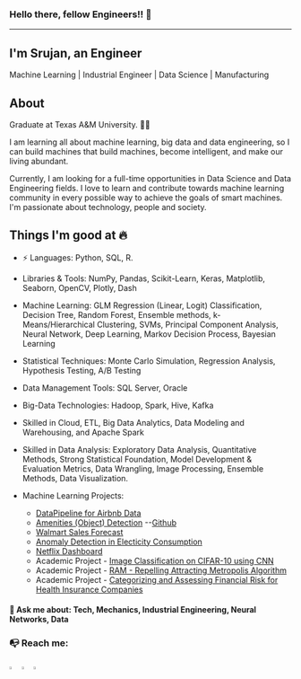 ### Hello there, fellow Engineers!! 👋
-----------------------------------------------------------------------
I'm Srujan, an Engineer
-----------------------------------------------------------------------
Machine Learning | Industrial Engineer | Data Science | Manufacturing

## About
Graduate at Texas A&M University. :man_technologist:

I am learning all about machine learning, big data and data engineering, so I can build machines that build machines, become intelligent, and make our living abundant.

Currently, I am looking for a full-time opportunities in Data Science and Data Engineering fields. I love to learn and contribute towards machine learning community in every possible way to achieve the goals of smart machines. I'm passionate about technology, people and society.


Things I'm good at 🔥
-----------------------------------------------------------------------
- ⚡ Languages: Python, SQL, R.

- Libraries & Tools: NumPy, Pandas, Scikit-Learn, Keras, Matplotlib, Seaborn, OpenCV, Plotly, Dash
- Machine Learning:  GLM Regression (Linear, Logit) Classification, Decision Tree, Random Forest, Ensemble methods, k-Means/Hierarchical Clustering, SVMs, Principal Component Analysis, Neural Network, Deep Learning, Markov Decision Process, Bayesian Learning
- Statistical Techniques: Monte Carlo Simulation, Regression Analysis, Hypothesis Testing, A/B Testing
- Data Management Tools: SQL Server, Oracle
- Big-Data Technologies: Hadoop, Spark, Hive, Kafka
- Skilled in Cloud, ETL, Big Data Analytics, Data Modeling and Warehousing, and Apache Spark
- Skilled in Data Analysis: Exploratory Data Analysis, Quantitative Methods, Strong Statistical Foundation, Model Development & Evaluation Metrics, Data Wrangling, Image Processing, Ensemble Methods, Data Visualization.




- Machine Learning Projects:
  - [DataPipeline for Airbnb Data](https://github.com/srujanreddyj/Data-Engineering-concepts/blob/master/airbnb_capstone)
  - [Amenities (Object) Detection](https://srujanreddyj.github.io/learnings/2020/10/02/airbnb.html) --[Github](https://github.com/srujanreddyj/amenity-object-detection) 
  - [Walmart Sales Forecast](https://srujanreddyj.github.io/learnings/2020/09/25/M5_1.html)
  - [Anomaly Detection in Electicity Consumption](https://srujanreddyj.github.io/learnings/2021/01/29/anomaly.html)
  - [Netflix Dashboard](https://project-visual-1.herokuapp.com/)
  - Academic Project - [Image Classification on CIFAR-10 using CNN ](https://github.com/srujanreddyj/ENGINEERING_DATA_ANALYSIS-ISEN-613---ACADEMIC_PROJECT)
  - Academic Project - [RAM - Repelling Attracting Metropolis Algorithm](https://github.com/srujanreddyj/STAT-654-Term-Project)
  - Academic Project - [Categorizing and Assessing Financial Risk for Health Insurance Companies](https://drive.google.com/file/d/1Bq1y1wpQmBldJrNZf1nOw4X72YXfZmuK/view)

<!--
**srujanreddyj/srujanreddyj** is a ✨ _special_ ✨ repository because its `README.md` (this file) appears on your GitHub profile.

Here are some ideas to get you started:

- 🔭 I’m currently working on ...
- 🌱 I’m currently learning ...
- 👯 I’m looking to collaborate on ...
- 🤔 I’m looking for help with ...
- 💬 Ask me about ...
- 📫 How to reach me: ...
- 😄 Pronouns: ...
- ⚡ Fun fact: ...


## ⚡ Technologies
Talk to me about

![Git](https://img.shields.io/badge/-Git-black?style=flat-square&logo=git)
![MySQL](https://img.shields.io/badge/-MySQL-black?style=flat-square&logo=mysql)
![Python](https://img.shields.io/badge/-Python?style=flat-square&logo=python)
-->

#### 💬 Ask me about: Tech, Mechanics, Industrial Engineering, Neural Networks, Data

### :mailbox_with_no_mail: Reach me: 
[<img src="https://img.icons8.com/color/48/000000/linkedin.png" width="3.5%"/>](https://www.linkedin.com/in/srujan-reddy/)
[<img src="https://img.icons8.com/color/48/000000/twitter.png" width="3.5%"/>](https://twitter.com/srujan_here) 
<a href="mailto:jsrujanreddy@gmail.com"> <img src="https://img.icons8.com/fluent/48/000000/gmail.png" width="3.5%"/>
